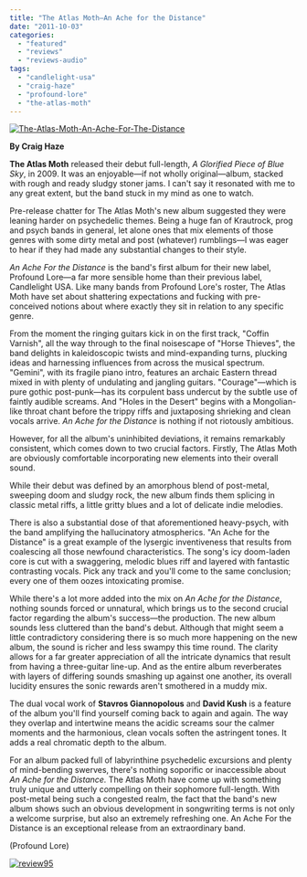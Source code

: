 ```yaml
---
title: "The Atlas Moth—An Ache for the Distance"
date: "2011-10-03"
categories: 
  - "featured"
  - "reviews"
  - "reviews-audio"
tags: 
  - "candlelight-usa"
  - "craig-haze"
  - "profound-lore"
  - "the-atlas-moth"
---
```


[![](http://www.hellbound.ca/wp-content/uploads/2011/10/The-Atlas-Moth-An-Ache-For-The-Distance.jpg "The-Atlas-Moth-An-Ache-For-The-Distance")](http://www.hellbound.ca/wp-content/uploads/2011/10/The-Atlas-Moth-An-Ache-For-The-Distance.jpg)

**By Craig Haze**

**The Atlas Moth** released their debut full-length, _A Glorified Piece of Blue Sky_, in 2009. It was an enjoyable—if not wholly original—album, stacked with rough and ready sludgy stoner jams. I can't say it resonated with me to any great extent, but the band stuck in my mind as one to watch.

Pre-release chatter for The Atlas Moth's new album suggested they were leaning harder on psychedelic themes. Being a huge fan of Krautrock, prog and psych bands in general, let alone ones that mix elements of those genres with some dirty metal and post (whatever) rumblings—I was eager to hear if they had made any substantial changes to their style.

_An Ache For the Distance_ is the band's first album for their new label, Profound Lore—a far more sensible home than their previous label, Candlelight USA. Like many bands from Profound Lore's roster, The Atlas Moth have set about shattering expectations and fucking with pre-conceived notions about where exactly they sit in relation to any specific genre.

From the moment the ringing guitars kick in on the first track, "Coffin Varnish", all the way through to the final noisescape of "Horse Thieves", the band delights in kaleidoscopic twists and mind-expanding turns, plucking ideas and harnessing influences from across the musical spectrum. "Gemini", with its fragile piano intro, features an archaic Eastern thread mixed in with plenty of undulating and jangling guitars. "Courage"—which is pure gothic post-punk—has its corpulent bass undercut by the subtle use of faintly audible screams. And "Holes in the Desert" begins with a Mongolian-like throat chant before the trippy riffs and juxtaposing shrieking and clean vocals arrive. _An Ache for the Distance_ is nothing if not riotously ambitious.

However, for all the album's uninhibited deviations, it remains remarkably consistent, which comes down to two crucial factors. Firstly, The Atlas Moth are obviously comfortable incorporating new elements into their overall sound.

While their debut was defined by an amorphous blend of post-metal, sweeping doom and sludgy rock, the new album finds them splicing in classic metal riffs, a little gritty blues and a lot of delicate indie melodies.

There is also a substantial dose of that aforementioned heavy-psych, with the band amplifying the hallucinatory atmospherics. "An Ache for the Distance" is a great example of the lysergic inventiveness that results from coalescing all those newfound characteristics. The song's icy doom-laden core is cut with a swaggering, melodic blues riff and layered with fantastic contrasting vocals. Pick any track and you'll come to the same conclusion; every one of them oozes intoxicating promise.

While there's a lot more added into the mix on _An Ache for the Distance_, nothing sounds forced or unnatural, which brings us to the second crucial factor regarding the album's success—the production. The new album sounds less cluttered than the band's debut. Although that might seem a little contradictory considering there is so much more happening on the new album, the sound is richer and less swampy this time round. The clarity allows for a far greater appreciation of all the intricate dynamics that result from having a three-guitar line-up. And as the entire album reverberates with layers of differing sounds smashing up against one another, its overall lucidity ensures the sonic rewards aren't smothered in a muddy mix.

The dual vocal work of **Stavros Giannopolous** and **David Kush** is a feature of the album you'll find yourself coming back to again and again. The way they overlap and intertwine means the acidic screams sour the calmer moments and the harmonious, clean vocals soften the astringent tones. It adds a real chromatic depth to the album.

For an album packed full of labyrinthine psychedelic excursions and plenty of mind-bending swerves, there's nothing soporific or inaccessible about _An Ache for the Distance._ The Atlas Moth have come up with something truly unique and utterly compelling on their sophomore full-length. With post-metal being such a congested realm, the fact that the band's new album shows such an obvious development in songwriting terms is not only a welcome surprise, but also an extremely refreshing one. An Ache For the Distance is an exceptional release from an extraordinary band.

(Profound Lore)

[![](http://www.hellbound.ca/wp-content/uploads/2009/07/review951.png "review95")](http://www.hellbound.ca/wp-content/uploads/2009/07/review951.png)
